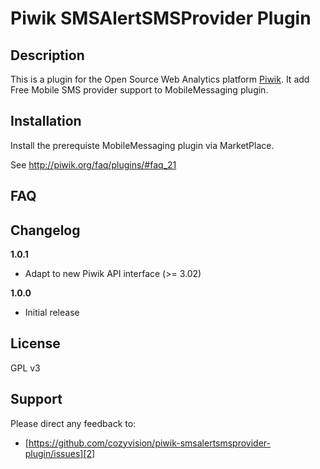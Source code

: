 # Piwik SMSAlertSMSProvider Plugin 

## Description

This is a plugin for the Open Source Web Analytics platform [Piwik][1]. It 
add Free Mobile SMS provider support to MobileMessaging plugin.

## Installation

Install the prerequiste MobileMessaging plugin via MarketPlace.

See http://piwik.org/faq/plugins/#faq_21

## FAQ


## Changelog

__1.0.1__
* Adapt to new Piwik API interface (>= 3.02)

__1.0.0__
* Initial release

## License

GPL v3

## Support

Please direct any feedback to: 

* [https://github.com/cozyvision/piwik-smsalertsmsprovider-plugin/issues][2]

[1]: http://piwik.org
[2]: https://github.com/cozyvision/piwik-smsalertsmsprovider-plugin/issues
